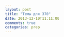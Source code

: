 ```yaml
---
layout: post
title: "Темы для 370"
date: 2013-12-10T11:11:00
comments: true
categories: prep 
---
```

